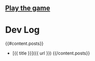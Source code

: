 
## [Play the game](/play)

# Dev Log

{{#content.posts}}
  * [{{ title }}]({{ url }})
{{/content.posts}}
